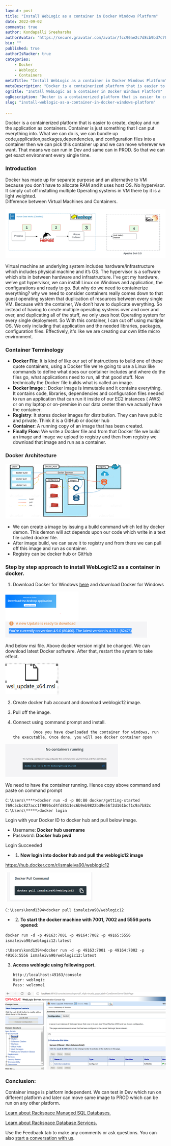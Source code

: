 ```yaml
---
layout: post
title: "Install WebLogic as a container in Docker Windows Platform"
date: 2022-09-02
comments: true
author: Kondapalli Sreeharsha
authorAvatar: 'https://secure.gravatar.com/avatar/fcc90ae2c7d8cb9bd7c789ffe89539af'
bio: ""
published: true
authorIsRacker: true
categories:
    - Docker
    - Weblogic
    - Containers
metaTitle: "Install WebLogic as a container in Docker Windows Platform"
metaDescription: "Docker is a containerized platform that is easier to create, deploy and run the application as containers. Container is just something that I can put everything into."
ogTitle: "Install WebLogic as a container in Docker Windows Platform"
ogDescription: "Docker is a containerized platform that is easier to create, deploy and run the application as containers. Container is just something that I can put everything into."
slug: "install-weblogic-as-a-container-in-docker-windows-platform"

---
```


Docker is a containerized platform that is easier to create, deploy and run the application as containers. Container is just something that I can put everything into. What we can do is, we can bundle up code,application,packages,dependencies, and configuration files into a container then we can pick this container up and we can move wherever we want. That means we can run in Dev and same can in PROD. So that we can get exact environment every single time.

<!--more-->

### Introduction
Docker has made up for separate purpose and an alternative to VM because you don’t have to allocate RAM and it uses host OS. No hypervisor. It simply cut off installing multiple Operating systems in VM there by it is a light weighted.  
Difference between Virtual Machines and Containers.

<img src=Picture1.png title="" alt="">

Virtual machine an underlying system includes hardware/infrastructure which includes physical machine and it’s OS. The hypervisor is a software which sits in between hardware and infrastructure. I've got my hardware, we’ve got hypervisor, we can install Linux on Windows and application, the configurations and ready to go. 
But why do we need to containerize everything?  why we need to consider containers really comes down to that guest operating system that duplication of resources between every single VM. Because with the container, We don’t have to duplicate everything. So instead of having to create multiple operating systems over and over and over, and duplicating all of the stuff, we only uses host Operating system for every single deployment.  So With this container, I can cut off using multiple OS. We only including that application and the needed libraries, packages, configuration files. Effectively, it's like we are  creating our own little micro environment.

### Container Terminology

- **Docker File**: It is kind of like our set of instructions to build one of these quote containers, using a Docker file we're going to use a Linux like commands to define what does our container includes and where do the files go, what applications need to run, all that good stuff. Now technically the Docker file builds what is called an image.
- **Docker Image** :: Docker  image is  immutable and it contains everything. It contains code, libraries, dependencies and configuration files needed to run an application that can run it inside of our EC2 instances ( AWS) or on my laptop or on-premise in our  data center then we actually have the container.
- **Registry**: It stores docker images for distribution. They can have public and private. Think it is a GitHub or docker hub
- **Container**:  A running copy of an image that has been created.
- **Finally Flow**: We write a Docker file and from that Docker file we  build an image and image we upload to registry and then from registry we download that image and run as a container.

### Docker Architecture

<img src=Picture2.png title="" alt="">

- We can create a image by issuing a build command which led by docker demon. This demon will act depends upon our code which write in a text file called docker file.
- After image build, we can save it to registry and from there we can pull off this image and run as container.
- Registry can be docker hub or GitHub


###  Step by step approach to install WebLogic12 as a container in docker.

1.	Download Docker for Windows [here](https://hub.docker.com/) and download Docker for Windows 

<img src=Picture3.png title="" alt="">

<img src=Picture4.png title="" alt="">

And below msi file. Above docker version might be changed. We can download latest Docker software. After that, restart the system to take effect.

<img src=Picture5.png title="" alt="">

2. Create docker  hub account and download weblogic12 image.
3. Pull off the image.
4. Connect using command prompt and install.

            	Once you have downloaded the container for windows, run the executable, Once done, you will see docker container open

<img src=Picture6.png title="" alt="">

We need to have the container running. Hence copy above command and paste on command prompt

```
C:\Users\****>docker run -d -p 80:80 docker/getting-started
769c5cbc827acc1f9896cd4fd8511ec6b9eb9822bd9e56f2d161bcf1c9a7b82c
C:\Users\*****>docker login
```

Login with your Docker ID to docker hub and pull below image.
- Username: **Docker hub username**
- Password: **Docker hub pwd**

Login Succeeded

- 1. 	**Now login into docker hub and pull  the weblogic12 image**

https://hub.docker.com/r/ismaleiva90/weblogic12

<img src=Picture7.png title="" alt="">

`C:\Users\kond1394>docker pull ismaleiva90/weblogic12`

 - 2. **To start the docker machine with 7001, 7002 and 5556 ports opened:**

`docker run -d -p 49163:7001 -p 49164:7002 -p 49165:5556 ismaleiva90/weblogic12:latest`

```
:\Users\kond1394>docker run -d -p 49163:7001 -p 49164:7002 -p 49165:5556 ismaleiva90/weblogic12:latest
```

3.	**Access weblogic using following port.**


        http://localhost:49163/console
        User: weblogic
        Pass: welcome1

<img src=Picture8.png title="" alt="">


### Conclusion:

Container image is platform independent. We can test in Dev which run on different platform and later can move same image to PROD which can be run on any other platform.



<a class="cta purple" id="cta" href="https://www.rackspace.com/data/managed-sql">Learn about Rackspace Managed SQL Databases.</a>

<a class="cta purple" id="cta" href="https://www.rackspace.com/data/databases"> Learn about Rackspace Database Services.</a>

Use the Feedback tab to make any comments or ask questions. You can also
[start a conversation with us](https://www.rackspace.com/contact).
